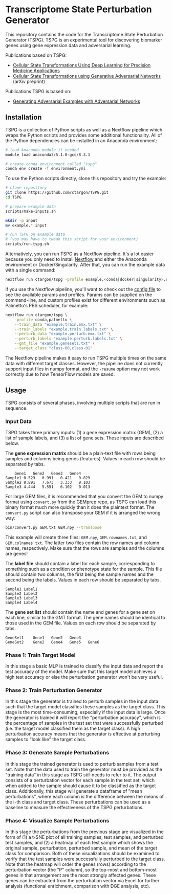# Transcriptome State Perturbation Generator

This repository contains the code for the Transcriptome State Perturbation Generator (TSPG). TSPG is an experimental tool for discovering biomarker genes using gene expression data and adversarial learning.

Publications based on TSPG:
- [Cellular State Transformations Using Deep Learning for Precision Medicine Applications](https://www.cell.com/patterns/fulltext/S2666-3899(20)30115-X)
- [Cellular State Transformations using Generative Adversarial Networks](https://arxiv.org/abs/1907.00118) (arXiv preprint)

Publications TSPG is based on:
- [Generating Adversarial Examples with Adversarial Networks](https://arxiv.org/pdf/1801.02610.pdf)

## Installation

TSPG is a collection of Python scripts as well as a Nextflow pipeline which wraps the Python scripts and provides some additional functionality. All of the Python dependencies can be installed in an Anaconda environment:
```bash
# load Anaconda module if needed
module load anaconda3/5.1.0-gcc/8.3.1

# create conda environment called "tspg"
conda env create -f environment.yml
```

To use the Python scripts directly, clone this repository and try the example:
```bash
# clone repository
git clone https://github.com/ctargon/TSPG.git
cd TSPG

# prepare example data
scripts/make-inputs.sh

mkdir -p input
mv example.* input

# run TSPG on example data
# (you may have to tweak this script for your environment)
scripts/run-tspg.sh
```

Alternatively, you can run TSPG as a Nextflow pipeline. It's a lot easier because you only need to install [Nextflow](https://nextflow.io/) and either the Anaconda environment or Docker/Singularity. After that, you can run the example data with a single command:
```bash
nextflow run ctargon/tspg -profile example,<conda|docker|singularity>,standard
```

If you use the Nextflow pipeline, you'll want to check out the [config file](https://github.com/ctargon/TSPG/blob/master/nextflow.config) to see the available params and profiles. Params can be supplied on the command-line, and custom profiles exist for different environments such as Palmetto's PBS scheduler, for example:
```bash
nextflow run ctargon/tspg \
    -profile conda,palmetto \
    --train_data "example.train.emx.txt" \
    --train_labels "example.train.labels.txt" \
    --perturb_data "example.perturb.emx.txt" \
    --perturb_labels "example.perturb.labels.txt" \
    --gmt_file "example.genesets.txt" \
    --target_class "class-00,class-01"
```

The Nextflow pipeline makes it easy to run TSPG multiple times on the same data with different target classes. However, the pipeline does not currently support input files in numpy format, and the `-resume` option may not work correctly due to how TensorFlow models are saved.

## Usage

TSPG consists of several phases, involving multiple scripts that are run in sequence.

### Input Data

TSPG takes three primary inputs: (1) a gene expression matrix (GEM), (2) a list of sample labels, and (3) a list of gene sets. These inputs are described below.

The __gene expression matrix__ should be a plain-text file with rows being samples and columns being genes (features). Values in each row should be separated by tabs.
```
	Gene1	Gene2	Gene3	Gene4
Sample1	0.523	0.991	0.421	0.829
Sample2	8.891	7.673	3.333	9.103
Sample3	4.444	5.551	6.102	0.013
```

For large GEM files, it is recommended that you convert the GEM to numpy format using `convert.py` from the [GEMprep](https://github.com/SystemsGenetics/GEMprep) repo, as TSPG can load this binary format much more quickly than it does the plaintext format. The `convert.py` script can also transpose your GEM if it is arranged the wrong way:
```bash
bin/convert.py GEM.txt GEM.npy --transpose
```

This example will create three files: `GEM.npy`, `GEM.rownames.txt`, and `GEM.colnames.txt`. The latter two files contain the row names and column names, respectively. Make sure that the rows are samples and the columns are genes!

The __label file__ should contain a label for each sample, corresponding to something such as a condition or phenotype state for the sample. This file should contain two columns, the first being the sample names and the second being the labels. Values in each row should be separated by tabs.
```
Sample1	Label1
Sample2	Label2
Sample3	Label3
Sample4	Label4
```

The __gene set list__ should contain the name and genes for a gene set on each line, similar to the GMT format. The gene names should be identical to those used in the GEM file. Values on each row should be separated by tabs.
```
GeneSet1	Gene1	Gene2	Gene3
GeneSet2	Gene2	Gene4	Gene5	Gene6
```

### Phase 1: Train Target Model

In this stage a basic MLP is trained to classify the input data and report the test accuracy of the model. Make sure that this target model achieves a high test accuracy or else the perturbation generator won't be very useful.

### Phase 2: Train Perturbation Generator

In this stage the generator is trained to perturb samples in the input data such that the target model classifies these samples as the target class. This stage is the most time-consuming, especially if the input data is large. Once the generator is trained it will report the "perturbation accuracy", which is the percentage of samples in the test set that were successfully perturbed (i.e. the target model classified them as the target class). A high perturbation accuracy means that the generator is effective at perturbing samples to "look like" the target class.

### Phase 3: Generate Sample Perturbations

In this stage the trained generator is used to perturb samples from a test set. Note that the data used to train the generator must be provided as the "training data" in this stage as TSPG still needs to refer to it. The output consists of a perturbation vector for each sample in the test set, which when added to the sample should cause it to be classified as the target class. Additionally, this stage will generate a dataframe of "mean perturbations", where each column is the difference between the means of the i-th class and target class. These perturbations can be used as a baseline to measure the effectiveness of the TSPG perturbations.

### Phase 4: Visualize Sample Perturbations

In this stage the perturbations from the previous stage are visualized in the form of (1) a t-SNE plot of all training samples, test samples, and perturbed test samples, and (2) a heatmap of each test sample which shows the original sample, perturbation, perturbed sample, and mean of the target class for comparison. Both of these visualizations should be examined to verify that the test samples were successfully perturbed to the target class. Note that the heatmap will order the genes (rows) according to the perturbation vector (the "P" column), so the top-most and bottom-most genes in that arrangement are the most strongly affected genes. These genes can be extracted from the perturbation vector via Excel for further analysis (functional enrichment, comparison with DGE analysis, etc).
